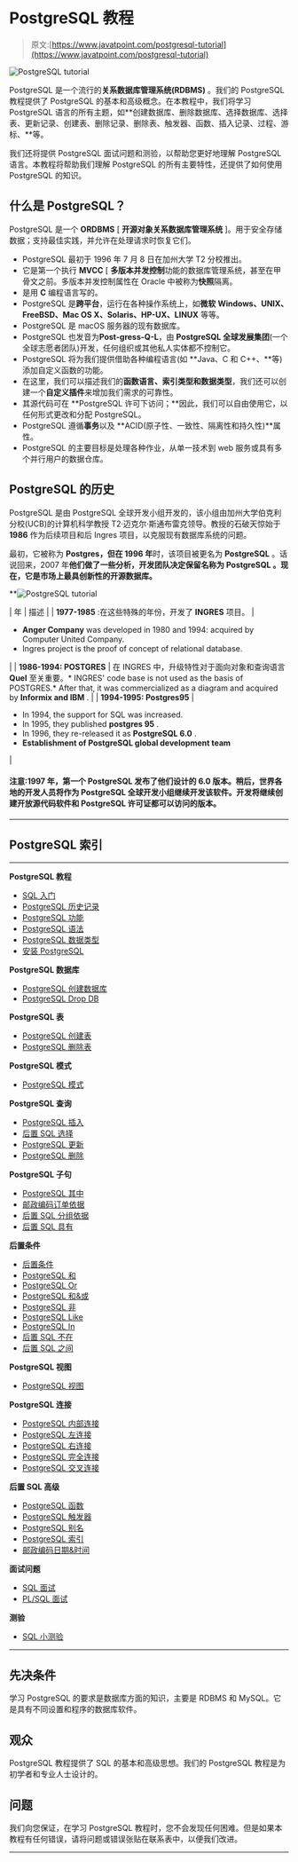 # PostgreSQL 教程

> 原文:[https://www.javatpoint.com/postgresql-tutorial](https://www.javatpoint.com/postgresql-tutorial)

![PostgreSQL tutorial](../Images/fb541f5beddbee542da1f6f928e1bb14.png)

PostgreSQL 是一个流行的**关系数据库管理系统(RDBMS)** 。我们的 PostgreSQL 教程提供了 PostgreSQL 的基本和高级概念。在本教程中，我们将学习 PostgreSQL 语言的所有主题，如**创建数据库、删除数据库、选择数据库、选择表、更新记录、创建表、删除记录、删除表、触发器、函数、插入记录、过程、游标、**等。

我们还将提供 PostgreSQL 面试问题和测验，以帮助您更好地理解 PostgreSQL 语言。本教程将帮助我们理解 PostgreSQL 的所有主要特性，还提供了如何使用 PostgreSQL 的知识。

## 什么是 PostgreSQL？

PostgreSQL 是一个 **ORDBMS** [ **开源对象关系数据库管理系统** ]。用于安全存储数据；支持最佳实践，并允许在处理请求时恢复它们。

*   PostgreSQL 最初于 1996 年 7 月 8 日在加州大学 T2 分校推出。
*   它是第一个执行 **MVCC** [ **多版本并发控制**功能的数据库管理系统，甚至在甲骨文之前。多版本并发控制属性在 Oracle 中被称为**快照**隔离。
*   是用 **C** 编程语言写的。
*   PostgreSQL 是**跨平台**，运行在各种操作系统上，如**微软** **Windows、UNIX、FreeBSD、Mac OS X、Solaris、HP-UX、LINUX** 等等。
*   PostgreSQL 是 macOS 服务器的现有数据库。
*   PostgreSQL 也发音为**Post-gress-Q-L**，由 **PostgreSQL 全球发展集团**(一个全球志愿者团队)开发，任何组织或其他私人实体都不控制它。
*   PostgreSQL 将为我们提供借助各种编程语言(如 **Java、C 和 C++、**等)添加自定义函数的功能。
*   在这里，我们可以描述我们的**函数语言、索引类型和数据类型**，我们还可以创建一个**自定义插件**来增加我们需求的可靠性。
*   其源代码可在 **PostgreSQL 许可下访问；**因此，我们可以自由使用它，以任何形式更改和分配 PostgreSQL。
*   PostgreSQL 遵循**事务**以及 **ACID(原子性、一致性、隔离性和持久性)**属性。
*   PostgreSQL 的主要目标是处理各种作业，从单一技术到 web 服务或具有多个并行用户的数据仓库。

## PostgreSQL 的历史

PostgreSQL 是由 PostgreSQL 全球开发小组开发的，该小组由加州大学伯克利分校(UCB)的计算机科学教授 T2·迈克尔·斯通布雷克领导。教授的石破天惊始于 **1986** 作为后续项目和后 Ingres 项目，以克服现有数据库系统的问题。

最初，它被称为 **Postgres，**但**在 1996 年**时，该项目被更名为 **PostgreSQL** 。话说回来，2007 年**他们做了一些分析，开发团队决定保留名称为 **PostgreSQL** 。现在，它是市场上最具创新性的开源数据库。**

**![PostgreSQL tutorial](../Images/0516eb61f3cf1000de97ea32108d66c3.png)

| 年 | 描述 |
| **1977-1985** :在这些特殊的年份，开发了 **INGRES** 项目。 | 

*   **Anger Company** was developed in 1980 and 1994: acquired by Computer United Company.
*   Ingres project is the proof of concept of relational database.

 |
| **1986-1994: POSTGRES** | 在 INGRES 中，升级特性对于面向对象和查询语言 **Quel** 至关重要。*   INGRES' code base is not used as the basis of POSTGRES.*   After that, it was commercialized as a diagram and acquired by **Informix and IBM** . |
| **1994-1995: Postgres95** | 

*   In 1994, the support for SQL was increased.
*   In 1995, they published **postgres 95** .
*   In 1996, they re-released it as **PostgreSQL 6.0** .
*   **Establishment of PostgreSQL global development team**

 |

#### 注意:1997 年，第一个 PostgreSQL 发布了他们设计的 6.0 版本。稍后，世界各地的开发人员将作为 PostgreSQL 全球开发小组继续开发该软件。开发将继续创建开放源代码软件和 PostgreSQL 许可证都可以访问的版本。

* * *

## PostgreSQL 索引

* * *

**PostgreSQL 教程**

*   [SQL 入门](postgresql-tutorial)
*   [PostgreSQL 历史记录](postgresql-history)
*   [PostgreSQL 功能](postgresql-features)
*   [PostgreSQL 语法](postgresql-syntax)
*   [PostgreSQL 数据类型](postgresql-datatypes)
*   [安装 PostgreSQL](install-postgresql)

**PostgreSQL 数据库**

*   [PostgreSQL 创建数据库](postgresql-create-database)
*   [PostgreSQL Drop DB](postgresql-drop-database)

**PostgreSQL 表**

*   [PostgreSQL 创建表](postgresql-create-table)
*   [PostgreSQL 删除表](postgresql-drop-table)

**PostgreSQL 模式**

*   [PostgreSQL 模式](postgresql-schema)

**PostgreSQL 查询**

*   [PostgreSQL 插入](postgresql-insert)
*   [后置 SQL 选择](postgresql-select)
*   [PostgreSQL 更新](postgresql-update)
*   [PostgreSQL 删除](postgresql-delete)

**PostgreSQL 子句**

*   [PostgreSQL 其中](postgresql-where-clause)
*   [邮政编码订单依据](postgresql-order-by-clause)
*   [后置 SQL 分组依据](postgresql-group-by-clause)
*   [后置 SQL 具有](postgresql-having-clause)

**后置条件**

*   [后置条件](postgresql-condition)
*   [PostgreSQL 和](postgresql-and-condition)
*   [PostgreSQL Or](postgresql-or-condition)
*   [PostgreSQL 和&或](postgresql-and-or-condition)
*   [PostgreSQL 非](postgresql-not-condition)
*   [PostgreSQL Like](postgresql-like-condition)
*   [PostgreSQL In](postgresql-in-condition)
*   [后置 SQL 不在](postgresql-not-in-condition)
*   [后置 SQL 之间](postgresql-between-condition)

**PostgreSQL 视图**

*   [PostgreSQL 视图](postgresql-view)

**PostgreSQL 连接**

*   [PostgreSQL 内部连接](postgresql-join)
*   [PostgreSQL 左连接](postgresql-left-join)
*   [PostgreSQL 右连接](postgresql-right-join)
*   [PostgreSQL 完全连接](postgresql-full-join)
*   [PostgreSQL 交叉连接](postgresql-cross-join)

**后置 SQL 高级**

*   [PostgreSQL 函数](postgresql-functions)
*   [PostgreSQL 触发器](postgresql-trigger)
*   [PostgreSQL 别名](postgresql-alias)
*   [PostgreSQL 索引](postgresql-indexes)
*   [邮政编码日期&时间](postgresql-date-time)

**面试问题**

*   [SQL 面试](sql-interview-questions)
*   [PL/SQL 面试](pl-sql-interview-questions)

**测验**

*   [SQL 小测验](sql-quiz)

* * *

## 先决条件

学习 PostgreSQL 的要求是数据库方面的知识，主要是 RDBMS 和 MySQL。它是具有不同设置和程序的数据库软件。

## 观众

PostgreSQL 教程提供了 SQL 的基本和高级思想。我们的 PostgreSQL 教程是为初学者和专业人士设计的。

## 问题

我们向您保证，在学习 PostgreSQL 教程时，您不会发现任何困难。但是如果本教程有任何错误，请将问题或错误张贴在联系表中，以便我们改进。

* * ***
